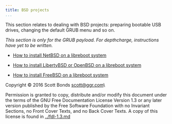 ```yaml
---
title: BSD projects 
...
```


This section relates to dealing with BSD projects: preparing bootable
USB drives, changing the default GRUB menu and so on.

*This section is only for the GRUB payload. For depthcharge,
instructions have yet to be written.*

-   [How to install NetBSD on a libreboot system](netbsd.md)
-   [How to install LibertyBSD or OpenBSD on a libreboot
    system](openbsd.md)

-   [How to install FreeBSD on a libreboot system](freebsd.md)

Copyright © 2016 Scott Bonds <scott@ggr.com>\

Permission is granted to copy, distribute and/or modify this document
under the terms of the GNU Free Documentation License Version 1.3 or any later
version published by the Free Software Foundation
with no Invariant Sections, no Front Cover Texts, and no Back Cover Texts.
A copy of this license is found in [../fdl-1.3.md](../fdl-1.3.md)

